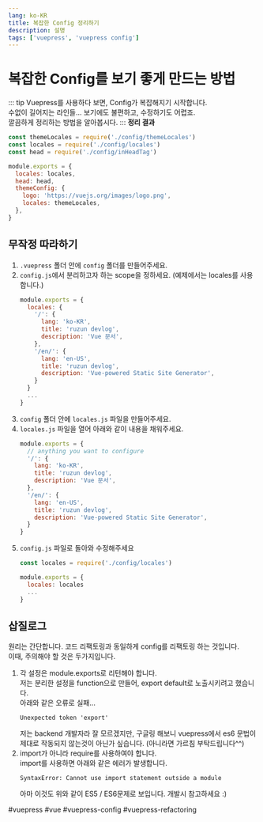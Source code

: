 ```yaml
---
lang: ko-KR
title: 복잡한 Config 정리하기
description: 설명
tags: ['vuepress', 'vuepress config']
---
```

# 복잡한 Config를 보기 좋게 만드는 방법
::: tip
Vuepress를 사용하다 보면, Config가 복잡해지기 시작합니다.   
수없이 길어지는 라인들... 보기에도 불편하고, 수정하기도 어렵죠.   
깔끔하게 정리하는 방법을 알아봅시다.
:::
**정리 결과**
``` js
const themeLocales = require('./config/themeLocales')
const locales = require('./config/locales')
const head = require('./config/inHeadTag')

module.exports = {
  locales: locales,
  head: head,
  themeConfig: {
    logo: 'https://vuejs.org/images/logo.png',
    locales: themeLocales,
  },
}
```

## 무작정 따라하기
1. `.vuepress` 폴더 안에 `config` 폴더를 만들어주세요.
1. `config.js`에서 분리하고자 하는 scope을 정하세요. (예제에서는 locales를 사용합니다.)
    ``` js {2-13}
    module.exports = {
      locales: {
        '/': {
          lang: 'ko-KR',
          title: 'ruzun devlog',
          description: 'Vue 문서',
        },
        '/en/': {
          lang: 'en-US',
          title: 'ruzun devlog',
          description: 'Vue-powered Static Site Generator',
        }
      }
      ...
    }
1. `config` 폴더 안에 `locales.js` 파일을 만들어주세요.
1. `locales.js` 파일을 열어 아래와 같이 내용을 채워주세요.
    ``` js
    module.exports = {
      // anything you want to configure
      '/': {
        lang: 'ko-KR',
        title: 'ruzun devlog',
        description: 'Vue 문서',
      },
      '/en/': {
        lang: 'en-US',
        title: 'ruzun devlog',
        description: 'Vue-powered Static Site Generator',
      }
    }
    ```
1. `config.js` 파일로 돌아와 수정해주세요
    ``` js {1,4}
    const locales = require('./config/locales')

    module.exports = {
      locales: locales
      ...
    }
    ```

## 삽질로그
원리는 간단합니다. 코드 리팩토링과 동일하게 config를 리팩토링 하는 것입니다.   
이때, 주의해야 할 것은 두가지입니다.
1. 각 설정은 module.exports로 리턴해야 합니다.   
   저는 분리한 설정을 function으로 만들어, export default로 노출시키려고 했습니다.   
   아래와 같은 오류로 실패...
   ```
   Unexpected token 'export'
   ```
   저는 backend 개발자라 잘 모르겠지만, 구글링 해보니 vuepress에서 es6 문법이 제대로 작동되지 않는것이 아닌가 싶습니다. (아니라면 가르침 부탁드립니다^^)
1. import가 아니라 require를 사용하여야 합니다.   
   import를 사용하면 아래와 같은 에러가 발생합니다.
   ```
   SyntaxError: Cannot use import statement outside a module
   ```
   아마 이것도 위와 같이 ES5 / ES6문제로 보입니다. 개발시 참고하세요 :)
   
#vuepress #vue #vuepress-config #vuepress-refactoring